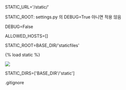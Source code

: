 STATIC_URL='/static/'

STATIC_ROOT: settings.py 의 DEBUG=True 아니면 적용 않음

DEBUG=False

ALLOWED_HOSTS=[]

STATIC_ROOT=BASE_DIR/'staticfiles'

{% load static %}

<img src="{% static 'my_app/example.jpg' %}' alt='my image">

STATIC_DIRS=['BASE_DIR'/'static']

.gitignore
